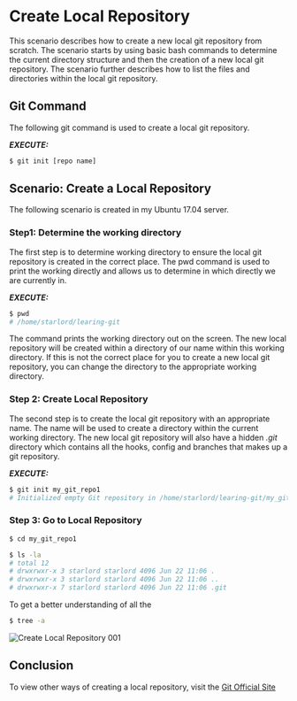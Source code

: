 # Create Local Repository
This scenario describes how to create a new local git repository from scratch. The scenario starts by using basic bash commands to determine the current directory structure and then the creation of a new local git repository. The scenario further describes how to list the files and directories within the local git repository.

## Git Command
The following git command is used to create a local git repository.

***EXECUTE:***

```bash
$ git init [repo name]
```

## Scenario: Create a Local Repository
The following scenario is created in my Ubuntu 17.04 server.

### Step1: Determine the working directory
The first step is to determine working directory to ensure the local git repository is created in the correct place. The pwd command is used to print the working directly and allows us to determine in which directly we are currently in.

***EXECUTE:***

```bash
$ pwd
# /home/starlord/learing-git
```
The command prints the working directory out on the screen. The new local repository will be created within a directory of our name within this working directory. If this is not the correct place for you to create a new local git repository, you can change the directory to the appropriate working directory.

### Step 2: Create Local Repository
The second step is to create the local git repository with an appropriate name. The name will be used to create a directory within the current working directory. The new local git repository will also have a hidden _.git_ directory which contains all the hooks, config and branches that makes up a git repository.

***EXECUTE:***

```bash
$ git init my_git_repo1
# Initialized empty Git repository in /home/starlord/learing-git/my_git_repo1/.git
```

### Step 3: Go to Local Repository

```bash
$ cd my_git_repo1
```

```bash
$ ls -la
# total 12
# drwxrwxr-x 3 starlord starlord 4096 Jun 22 11:06 .
# drwxrwxr-x 3 starlord starlord 4096 Jun 22 11:06 ..
# drwxrwxr-x 7 starlord starlord 4096 Jun 22 11:06 .git
```

To get a better understanding of all the
```bash
$ tree -a
```
![Create Local Repository 001](https://raw.githubusercontent.com/Code2Bits/Git-Commands/master/images/scenario_create_local_repo_001.png)

## Conclusion
To view other ways of creating a local repository, visit the [Git Official Site](http://git-scm.com/)
